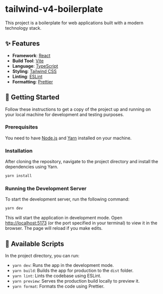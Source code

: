 # tailwind-v4-boilerplate

This project is a boilerplate for web applications built with a modern technology stack.

## ✨ Features

- **Framework**: [React](https://react.dev/)
- **Build Tool**: [Vite](https://vitejs.dev/)
- **Language**: [TypeScript](https://www.typescriptlang.org/)
- **Styling**: [Tailwind CSS](https://tailwindcss.com/)
- **Linting**: [ESLint](https://eslint.org/)
- **Formatting**: [Prettier](https://prettier.io/)

## 🚀 Getting Started

Follow these instructions to get a copy of the project up and running on your local machine for development and testing purposes.

### Prerequisites

You need to have [Node.js](https://nodejs.org/) and [Yarn](https://yarnpkg.com/) installed on your machine.

### Installation

After cloning the repository, navigate to the project directory and install the dependencies using Yarn.

```bash
yarn install
```

### Running the Development Server

To start the development server, run the following command:

```bash
yarn dev
```

This will start the application in development mode. Open [http://localhost:5173](http://localhost:5173) (or the port specified in your terminal) to view it in the browser. The page will reload if you make edits.

## 📜 Available Scripts

In the project directory, you can run:

-   `yarn dev`: Runs the app in the development mode.
-   `yarn build`: Builds the app for production to the `dist` folder.
-   `yarn lint`: Lints the codebase using ESLint.
-   `yarn preview`: Serves the production build locally to preview it.
-   `yarn format`: Formats the code using Prettier.
